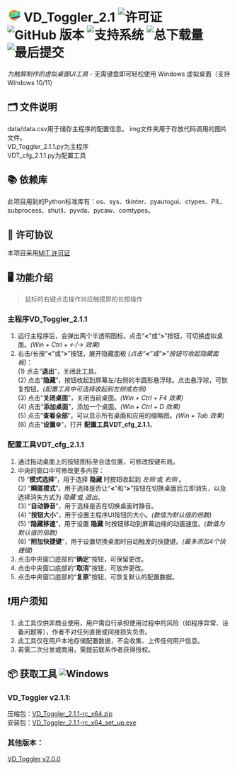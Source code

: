# <img src="https://github.com/DaHedan/VD_Toggler/blob/main/img/els/VDT.png" alt="VD_Toggler" style="width:6%">  VD_Toggler_2.1 ![许可证](https://img.shields.io/github/license/DaHedan/VD_Toggler) ![GitHub 版本](https://img.shields.io/github/v/release/DaHedan/VD_Toggler) ![支持系统](https://img.shields.io/badge/Windows_10/11-✓-green??logo=windows) ![总下载量](https://img.shields.io/github/downloads/DaHedan/VD_Toggler/total) ![最后提交](https://img.shields.io/github/last-commit/DaHedan/VD_Toggler)
_为触屏制作的虚拟桌面UI工具_ - 无需键盘即可轻松使用 Windows 虚拟桌面（支持 Windows 10/11）
## 🗂️ 文件说明
data/data.csv用于储存主程序的配置信息。
img文件夹用于存放代码调用的图片文件。  
VD_Toggler_2.1.1.py为主程序  
VDT_cfg_2.1.1.py为配置工具  
## 📚 依赖库
此项目用到的Python标准库有：os、sys、tkinter、pyautogui、ctypes、PIL、subprocess、shutil、pyvda、pycaw、comtypes。
## 📜 许可协议
本项目采用[MIT 许可证](https://github.com/DaHedan/VD_Toggler/blob/main/LICENSE)
## 🖥️ 功能介绍
> 鼠标的右键点击操作对应触摸屏的长按操作
### 主程序VD_Toggler_2.1.1
1.	运行主程序后，会弹出两个半透明图标。点击“__<__”或“__>__”按钮，可切换虚拟桌面。_(Win + Ctrl + ←/→ 效果)_
2.	右击/长按“__<__”或“__>__”按钮，展开隐藏面板 _(点击“__<__”或“__>__”按钮可收起隐藏面板)_：  
   (1) 点击“__退出__”，关闭此工具。  
   (2) 点击“__隐藏__”，按钮收起到屏幕左/右侧的半圆形悬浮球。点击悬浮球，可恢复按钮。_(配置工具中可选择收起到左侧或右侧)_  
   (3) 点击“__关闭桌面__”，关闭当前桌面。_(Win + Ctrl + F4 效果)_  
   (4) 点击“__添加桌面__”，添加一个桌面。_(Win + Ctrl + D 效果)_  
   (5) 点击“__查看全部__”，可以显示所有桌面和应用的缩略图。_(Win + Tab 效果)_   
   (6) 点击“__设置⚙️__”，打开 __配置工具VDT_cfg_2.1.1__。
### 配置工具VDT_cfg_2.1.1
1. 通过拖动桌面上的按钮图标至合适位置，可修改按键布局。
2. 中央的窗口中可修改更多内容：  
   (1) “__模式选择__”，用于选择 __隐藏__ 时按钮收起到 _左侧_ 或 _右侧_ 。  
   (2) “__瞬匿模式__”，用于选择是否让“__<__”和“__>__”按钮在切换桌面后立即消失，以及选择消失方式为 _隐藏_ 或 _退出_。  
   (3) “__自动静音__”，用于选择是否在切换桌面时静音。  
   (4) “__按钮大小__”，用于设置主程序UI按钮的大小。_(数值为默认值的倍数)_  
   (5) “__隐藏移速__”，用于设置 __隐藏__ 时按钮移动到屏幕边缘的动画速度。_(数值为默认值的倍数)_  
   (6) “__附加快捷键__”，用于设置切换桌面时自动触发的快捷键。_(最多添加4个快捷键)_  
4. 点击中央窗口底部的“__确定__”按钮，可保留更改。  
5. 点击中央窗口底部的“__取消__”按钮，可放弃更改。  
6. 点击中央窗口底部的“__复原__”按钮，可恢复默认的配置数据。
## ❗用户须知
1. 此工具仅供非商业使用，用户需自行承担使用过程中的风险（如程序异常、设备问题等），作者不对任何直接或间接损失负责。  
2. 此工具仅在用户本地存储配置数据，不会收集、上传任何用户信息。  
3. 若需二次分发或商用，需提前联系作者获得授权。  
## 📦 获取工具 ![Windows](https://img.shields.io/badge/下载-Windows_应用程序-blue?logo=windows)
### __VD_Toggler v2.1.1:__  
压缩包：[VD_Toggler_2.1.1-rc_x64.zip](https://github.com/DaHedan/VD_Toggler/releases/download/v2.1.1-rc/VD_Toggler_2.1.1-rc_x64.zip)  
安装包：[VD_Toggler_2.1.1-rc_x64_set_up.exe](https://github.com/DaHedan/VD_Toggler/releases/download/v2.1.1-rc/VD_Toggler_2.1.1-rc_x64_set_up.exe)

### __其他版本：__  
[VD_Toggler v2.0.0](https://github.com/DaHedan/VD_Toggler/releases/tag/v2.0.0)
